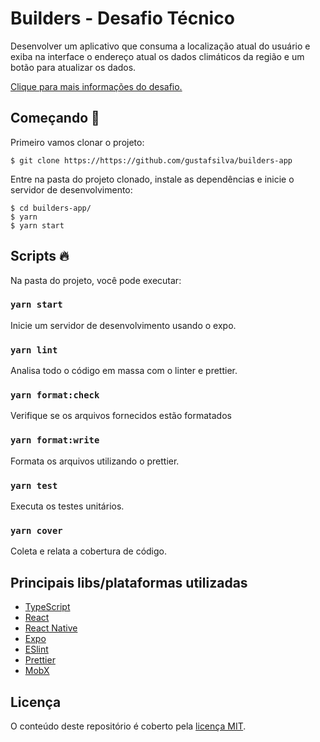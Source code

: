 # Builders - Desafio Técnico

Desenvolver um aplicativo que consuma a localização atual do usuário e exiba na interface o endereço atual os dados climáticos da região e um botão para atualizar os dados.


[Clique para mais informações do desafio.](REQUIREMENTS.md)

## Começando 👋

Primeiro vamos clonar o projeto:

```shell
$ git clone https://https://github.com/gustafsilva/builders-app
```

Entre na pasta do projeto clonado, instale as dependências e inicie o servidor de desenvolvimento:

```shell
$ cd builders-app/
$ yarn
$ yarn start
```

## Scripts 🔥

Na pasta do projeto, você pode executar:

### `yarn start`

Inicie um servidor de desenvolvimento usando o expo.

### `yarn lint`

Analisa todo o código em massa com o linter e prettier.

### `yarn format:check`

Verifique se os arquivos fornecidos estão formatados

### `yarn format:write`

Formata os arquivos utilizando o prettier.

### `yarn test`

Executa os testes unitários.

### `yarn cover`

Coleta e relata a cobertura de código.

## Principais libs/plataformas utilizadas

- [TypeScript](https://www.typescriptlang.org/)
- [React](http://reactjs.org)
- [React Native](https://facebook.github.io/react-native/)
- [Expo](https://expo.dev/)
- [ESlint](https://eslint.org/)
- [Prettier](https://prettier.io/)
- [MobX](https://mobx.js.org/)

## Licença

O conteúdo deste repositório é coberto pela [licença MIT](./LICENSE).
